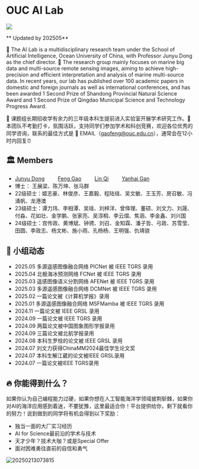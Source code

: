 # OUC AI Lab

![](https://gaopursuit.oss-cn-beijing.aliyuncs.com/img/2025/ouc_campus.jpg)

** Updated by 202505**

🎯 The AI Lab is a multidisciplinary research team under the School of Artificial Intelligence, Ocean University of China, with Professor Junyu Dong as the chief director. 🚀 The research group mainly focuses on marine big data and multi-source remote sensing images, aiming to achieve high-precision and efficient interpretation and analysis of marine multi-source data. In recent years, our lab has published over 100 academic papers in domestic and foreign journals as well as international conferences, and has been awarded 1 Second Prize of Shandong Provincial Natural Science Award and 1 Second Prize of Qingdao Municipal Science and Technology Progress Award.

🌈 课题组长期招收学有余力的三年级本科生提前进入实验室开展学术研究工作。🙋 本团队不考勤打卡，氛围活跃，支持同学们参加学术和科创竞赛，欢迎各位优秀的同学咨询，联系的最佳方式是 📧 EMAIL（<gaofeng@ouc.edu.cn>），通常会在12小时内回复⏰




## 🏛️ Members


*  [Junyu Dong](https://it.ouc.edu.cn/djy)  　　  [Feng Gao](fenggao.md)  　　 [Lin Qi](https://it.ouc.edu.cn/ql2) 　　  [Yanhai Gan](https://it.ouc.edu.cn/gyh) 
* 博士： 王展梁、陈万坤、张马群
* 22级硕士：姬志豪、林俊彦、王嘉毅、程陆瑶、吴文敏、王玉芳、房召敏、冯涌帆、龙港澳
* 23级硕士：谭力玮、李相潭、吴瑶、刘梓洋、曾怿理、董硕、刘文力、刘晟、付淼、花如壮、金学鹏、张家亮、吴淳桐、李云熠、焦涵、李金鑫、刘兴国
* 24级硕士：宫传政、黄博斌、钟骋、刘召、金知霖、潘子哲、弓政、苏雪莹、田圆、李政志、杨文彬、施小雨、孔杨杨、王明强、仇靖骁




## 🚩 小组动态
* 2025.05 多源遥感图像融合网络 PICNet 被 IEEE TGRS 录用
* 2025.04 北极海冰预测网络 FCNet 被 IEEE TGRS 录用
* 2025.03 遥感图像语义分割网络 AFENet 被 IEEE TGRS 录用
* 2025.03 多源遥感图像融合网络 DCMNet 被 IEEE TGRS 录用
* 2025.02 一篇论文被《计算机学报》录用
* 2025.01 多源遥感图像融合网络 MSFMamba 被 IEEE TGRS 录用
* 2024.11 一篇论文被 IEEE GRSL 录用
* 2024.09 一篇论文被 IEEE TGRS 录用
* 2024.09 两篇论文被中国图象图形学报录用
* 2024.09 三篇论文被北航学报录用
* 2024.08 本科生罗梒的论文被 IEEE GRSL 录用
* 2024.07 刘文力获得ChinaMM2024最佳学生论文奖
* 2024.07 本科生解江葳的论文被IEEE GRSL录用
* 2024.07 一篇论文被IEEE TGRS录用

## 🔥 你能得到什么？

如果你认为自己编程能力过硬，如果你想在人工智能海洋学领域披荆斩棘，如果你对AI的海洋应用感到着迷，不要犹豫，这里最适合你！平台提供给你，剩下就看你的努力！说到做到的同学将有机会得到以下奖励：
* 独当一面的大厂实习经历
* AI for Science最前沿的学术与技术
* 天才少年？技术大咖？或是Special Offer
* 面对困难勇往直前的自信和勇气



![20250213073815](https://gaopursuit.oss-cn-beijing.aliyuncs.com/img/2025/20250213073815.jpg)


​




